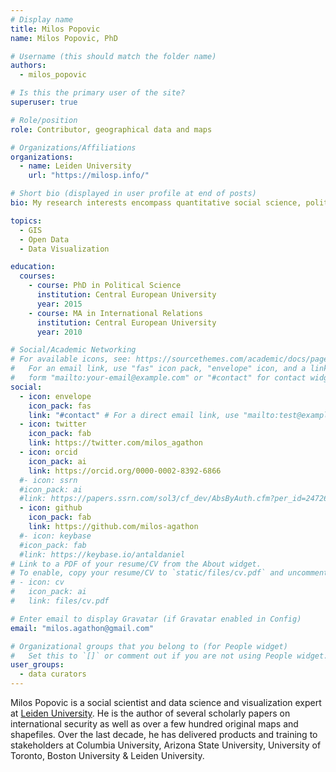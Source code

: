 ```yaml
---
# Display name
title: Milos Popovic
name: Milos Popovic, PhD

# Username (this should match the folder name)
authors:
  - milos_popovic

# Is this the primary user of the site?
superuser: true

# Role/position
role: Contributor, geographical data and maps

# Organizations/Affiliations
organizations:
  - name: Leiden University
    url: "https://milosp.info/"

# Short bio (displayed in user profile at end of posts)
bio: My research interests encompass quantitative social science, political analysis and data visualization.

topics:
  - GIS
  - Open Data
  - Data Visualization

education:
  courses:
    - course: PhD in Political Science
      institution: Central European University
      year: 2015
    - course: MA in International Relations
      institution: Central European University
      year: 2010

# Social/Academic Networking
# For available icons, see: https://sourcethemes.com/academic/docs/page-builder/#icons
#   For an email link, use "fas" icon pack, "envelope" icon, and a link in the
#   form "mailto:your-email@example.com" or "#contact" for contact widget.
social:
  - icon: envelope
    icon_pack: fas
    link: "#contact" # For a direct email link, use "mailto:test@example.org".
  - icon: twitter
    icon_pack: fab
    link: https://twitter.com/milos_agathon
  - icon: orcid
    icon_pack: ai
    link: https://orcid.org/0000-0002-8392-6866
  #- icon: ssrn
  #icon_pack: ai
  #link: https://papers.ssrn.com/sol3/cf_dev/AbsByAuth.cfm?per_id=2472686
  - icon: github
    icon_pack: fab
    link: https://github.com/milos-agathon
  #- icon: keybase
  #icon_pack: fab
  #link: https://keybase.io/antaldaniel
# Link to a PDF of your resume/CV from the About widget.
# To enable, copy your resume/CV to `static/files/cv.pdf` and uncomment the lines below.
# - icon: cv
#   icon_pack: ai
#   link: files/cv.pdf

# Enter email to display Gravatar (if Gravatar enabled in Config)
email: "milos.agathon@gmail.com"

# Organizational groups that you belong to (for People widget)
#   Set this to `[]` or comment out if you are not using People widget.
user_groups:
  - data curators
---
```


Milos Popovic is a social scientist and data science and visualization expert at [Leiden University](https://milosp.infol/). He is the author of several scholarly papers on international security as well as over a few hundred original maps and shapefiles. Over the last decade, he has delivered products and training to stakeholders at Columbia University, Arizona State University, University of Toronto, Boston University & Leiden University.
